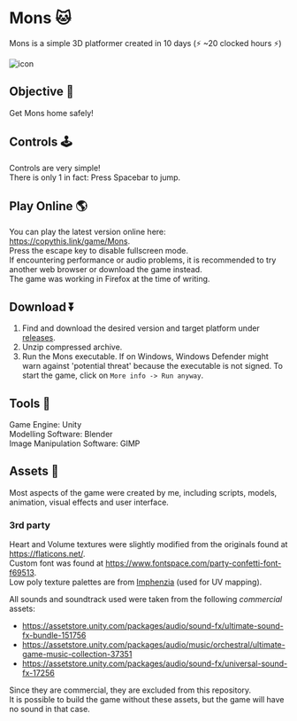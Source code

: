 # Mons 🐱
Mons is a simple 3D platformer created in 10 days (⚡ ~20 clocked hours ⚡) 

![icon](https://user-images.githubusercontent.com/54401232/166167932-91d71dd7-68c6-479e-bd39-e51cc03fd275.png)

## Objective 🎯
Get Mons home safely! 

## Controls 🕹️
Controls are very simple!   
There is only 1 in fact: Press Spacebar to jump.

## Play Online 🌎
You can play the latest version online here: https://copythis.link/game/Mons.  
Press the escape key to disable fullscreen mode.  
If encountering performance or audio problems, it is recommended to try another web browser or download the game instead.  
The game was working in Firefox at the time of writing. 

## Download ⏬
1. Find and download the desired version and target platform under [releases](https://github.com/rubenchristoffer/Mons-Game/releases).
1. Unzip compressed archive.
1. Run the Mons executable. If on Windows, Windows Defender might warn against 'potential threat' because the executable is not signed. To start the game, click on ```More info -> Run anyway```. 

## Tools 🔧
Game Engine: Unity   
Modelling Software: Blender  
Image Manipulation Software: GIMP  

## Assets 📁
Most aspects of the game were created by me, including scripts, models, animation, visual effects and user interface.  

### 3rd party
Heart and Volume textures were slightly modified from the originals found at https://flaticons.net/.  
Custom font was found at https://www.fontspace.com/party-confetti-font-f69513.  
Low poly texture palettes are from [Imphenzia](https://www.youtube.com/c/Imphenzia) (used for UV mapping). 

All sounds and soundtrack used were taken from the following *commercial* assets:
- https://assetstore.unity.com/packages/audio/sound-fx/ultimate-sound-fx-bundle-151756
- https://assetstore.unity.com/packages/audio/music/orchestral/ultimate-game-music-collection-37351
- https://assetstore.unity.com/packages/audio/sound-fx/universal-sound-fx-17256

Since they are commercial, they are excluded from this repository.  
It is possible to build the game without these assets, but the game will have no sound in that case. 
